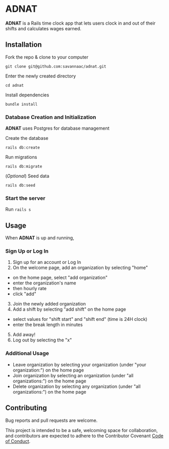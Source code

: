 # ADNAT

**ADNAT** is a Rails time clock app that lets users clock in and out of their shifts and calculates wages earned. 

## Installation
Fork the repo & clone to your computer

 `git clone git@github.com:savannaac/adnat.git`

Enter the newly created directory

 `cd adnat`

Install dependencies

 `bundle install`

### Database Creation and Initialization
**ADNAT** uses Postgres for database management

Create the database

 `rails db:create`

Run migrations

`rails db:migrate`

(*Optional*) Seed data

`rails db:seed`

### Start the server

Run `rails s`

## Usage
When **ADNAT** is up and running, 

### Sign Up or Log In
1. Sign up for an account or Log In
2. On the welcome page, add an organization by selecting "home"
  - on the home page, select "add organization"
  - enter the organization's name
  - then hourly rate
  - click "add"
3. Join the newly added organization
4. Add a shift by selecting "add shift" on the home page
  - select values for "shift start" and "shift end" (time is 24H clock)
  - enter the break length in minutes
5. Add away!
6. Log out by selecting the "x"

### Additional Usage
- Leave organization by selecting your organization (under "your organization:") on the home page
- Join organization by selecting an organization (under "all organizations:") on the home page
- Delete organization by selecting any organization (under "all organizations:") on the home page


## Contributing
Bug reports and pull requests are welcome.

This project is intended to be a safe, welcoming space for collaboration, and contributors are expected to adhere to the Contributor Covenant [Code of Conduct](https://www.contributor-covenant.org/version/2/0/code_of_conduct/).
